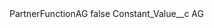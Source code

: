 <?xml version="1.0" encoding="UTF-8"?>
<CustomMetadata xmlns="http://soap.sforce.com/2006/04/metadata" xmlns:xsi="http://www.w3.org/2001/XMLSchema-instance" xmlns:xsd="http://www.w3.org/2001/XMLSchema">
    <label>PartnerFunctionAG</label>
    <protected>false</protected>
    <values>
        <field>Constant_Value__c</field>
        <value xsi:type="xsd:string">AG</value>
    </values>
</CustomMetadata>
